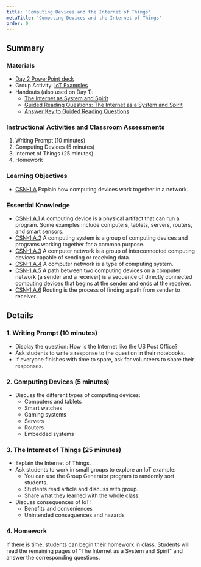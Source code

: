 ```yaml
---
title: 'Computing Devices and the Internet of Things'
metaTitle: 'Computing Devices and the Internet of Things'
order: 0
---
```


## Summary

### Materials

* [Day 2 PowerPoint deck](https://1drv.ms/w/s!AqsgsTyHBmRBjzd_CMDtjVDv-fbi?e=KkvFaX)
* Group Activity: [IoT Examples](../iot-examples)
* Handouts (also used on Day 1):
    * [The Internet as System and Spirit](/unit-2/day-1/internet-system-spirit)
    * [Guided Reading Questions: The Internet as a System and Spirit](/content/unit-2/day-1/guided-reading-questions)
    * [Answer Key to Guided Reading Questions](/content/unit-2/day-1/answer-key-guided-reading-notes)

### Instructional Activities and Classroom Assessments 

1. Writing Prompt (10 minutes)
2. Computing Devices (5 minutes)
3. Internet of Things (25 minutes)
4. Homework

### Learning Objectives

* [CSN-1.A](https://apcentral.collegeboard.org/pdf/ap-computer-science-principles-course-and-exam-description.pdf?course=ap-computer-science-principles#page=109) Explain how computing devices work together in a network.

### Essential Knowledge 

* [CSN-1.A.1](https://apcentral.collegeboard.org/pdf/ap-computer-science-principles-course-and-exam-description.pdf?course=ap-computer-science-principles#page=109) A computing device is a physical artifact that can run a program. Some examples include computers, tablets, servers, routers, and smart sensors.
* [CSN-1.A.2](https://apcentral.collegeboard.org/pdf/ap-computer-science-principles-course-and-exam-description.pdf?course=ap-computer-science-principles#page=109) A computing system is a group of computing devices and programs working together for a common purpose. 
* [CSN-1.A.3](https://apcentral.collegeboard.org/pdf/ap-computer-science-principles-course-and-exam-description.pdf?course=ap-computer-science-principles#page=109) A computer network is a group of interconnected computing devices capable of sending or receiving data. 
* [CSN-1.A.4](https://apcentral.collegeboard.org/pdf/ap-computer-science-principles-course-and-exam-description.pdf?course=ap-computer-science-principles#page=109) A computer network is a type of computing system. 
* [CSN-1.A.5](https://apcentral.collegeboard.org/pdf/ap-computer-science-principles-course-and-exam-description.pdf?course=ap-computer-science-principles#page=109) A path between two computing devices on a computer network (a sender and a receiver) is a sequence of directly connected computing devices that begins at the sender and ends at the receiver. 
* [CSN-1.A.6](https://apcentral.collegeboard.org/pdf/ap-computer-science-principles-course-and-exam-description.pdf?course=ap-computer-science-principles#page=109) Routing is the process of finding a path from sender to receiver. 

## Details

### 1. Writing Prompt (10 minutes)

* Display the question: How is the Internet like the US Post Office?
* Ask students to write a response to the question in their notebooks.
* If everyone finishes with time to spare, ask for volunteers to share their responses.

### 2. Computing Devices (5 minutes)

* Discuss the different types of computing devices:
    * Computers and tablets
    * Smart watches
    * Gaming systems 
    * Servers  
    * Routers 
    * Embedded systems 

### 3. The Internet of Things (25 minutes)

* Explain the Internet of Things. 
* Ask students to work in small groups to explore an IoT example:
    * You can use the Group Generator program to randomly sort students.
    * Students read article and discuss with group.
    * Share what they learned with the whole class.
* Discuss consequences of IoT:
    * Benefits and conveniences
    * Unintended consequences and hazards

### 4. Homework

If there is time, students can begin their homework in class.
Students will read the remaining pages of "The Internet as a System and Spirit" and answer the corresponding questions.

 